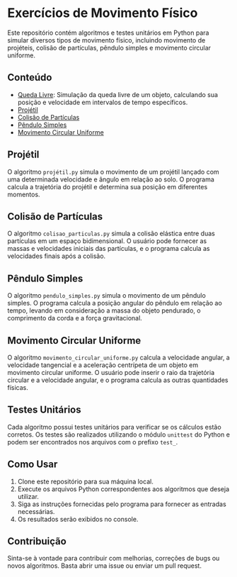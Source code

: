 # Exercícios de Movimento Físico

Este repositório contém algoritmos e testes unitários em Python para simular diversos tipos de movimento físico, incluindo movimento de projéteis, colisão de partículas, pêndulo simples e movimento circular uniforme.

## Conteúdo

- [Queda Livre](#exercicio_01.py): Simulação da queda livre de um objeto, calculando sua posição e velocidade em intervalos de tempo específicos.
- [Projétil](#exercicio_02.py)
- [Colisão de Partículas](#exercicio_03.py)
- [Pêndulo Simples](#exercicio_04.py)
- [Movimento Circular Uniforme](#exercicio_05.py)

## Projétil

O algoritmo `projétil.py` simula o movimento de um projétil lançado com uma determinada velocidade e ângulo em relação ao solo. O programa calcula a trajetória do projétil e determina sua posição em diferentes momentos.

## Colisão de Partículas

O algoritmo `colisao_particulas.py` simula a colisão elástica entre duas partículas em um espaço bidimensional. O usuário pode fornecer as massas e velocidades iniciais das partículas, e o programa calcula as velocidades finais após a colisão.

## Pêndulo Simples

O algoritmo `pendulo_simples.py` simula o movimento de um pêndulo simples. O programa calcula a posição angular do pêndulo em relação ao tempo, levando em consideração a massa do objeto pendurado, o comprimento da corda e a força gravitacional.

## Movimento Circular Uniforme

O algoritmo `movimento_circular_uniforme.py` calcula a velocidade angular, a velocidade tangencial e a aceleração centrípeta de um objeto em movimento circular uniforme. O usuário pode inserir o raio da trajetória circular e a velocidade angular, e o programa calcula as outras quantidades físicas.

## Testes Unitários

Cada algoritmo possui testes unitários para verificar se os cálculos estão corretos. Os testes são realizados utilizando o módulo `unittest` do Python e podem ser encontrados nos arquivos com o prefixo `test_`.

## Como Usar

1. Clone este repositório para sua máquina local.
2. Execute os arquivos Python correspondentes aos algoritmos que deseja utilizar.
3. Siga as instruções fornecidas pelo programa para fornecer as entradas necessárias.
4. Os resultados serão exibidos no console.

## Contribuição

Sinta-se à vontade para contribuir com melhorias, correções de bugs ou novos algoritmos. Basta abrir uma issue ou enviar um pull request.
